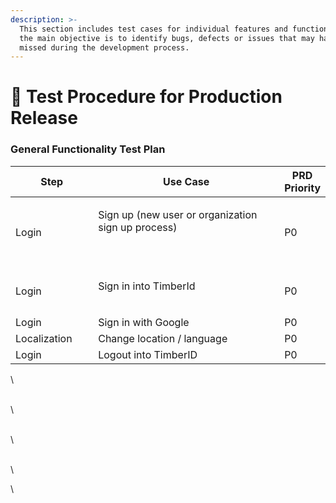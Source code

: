 ```yaml
---
description: >-
  This section includes test cases for individual features and functionalities,
  the main objective is to identify bugs, defects or issues that may have been
  missed during the development process.
---
```


# 🚀 Test Procedure for Production Release

### General Functionality Test Plan



<table><thead><tr><th width="143.33333333333331">Step</th><th width="482">Use Case</th><th>PRD Priority</th></tr></thead><tbody><tr><td>Login</td><td><p>Sign up (new user or organization sign up process)<br><br><img src="https://screenshot.googleplex.com/9N8bC2acf3c9jwH.png" alt=""></p><p><img src="https://screenshot.googleplex.com/6xZygaAjXNEkmJe.png" alt=""><br></p></td><td>P0</td></tr><tr><td>Login</td><td><p>Sign in into TimberId</p><p><img src="https://screenshot.googleplex.com/5NCUBVEobNwRvvA.png" alt=""><br></p></td><td>P0</td></tr><tr><td>Login</td><td>Sign in with Google<br><img src="https://screenshot.googleplex.com/3aLr7yVkiHNsVbm.png" alt=""></td><td>P0</td></tr><tr><td>Localization</td><td>Change location / language<br><img src="https://screenshot.googleplex.com/BdonhF6xboDK2kA.png" alt=""></td><td>P0</td></tr><tr><td>Login</td><td>Logout into TimberID<br><img src="https://screenshot.googleplex.com/6EbTrMWB4zb99W8.png" alt=""></td><td>P0</td></tr></tbody></table>

\


\
\


\
\


\
\


\
